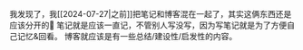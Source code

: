 我发现了，我[[2024-07-27|之前]]把笔记和博客混在一起了，其实这俩东西还是应该分开的🤨
笔记就是应该一直记，不管别人写没写，因为写笔记就是为了方便自己记忆&回看。
博客就应该是有一些总结/建设性/启发性的内容。